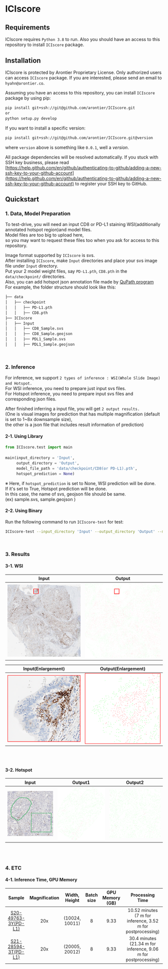 # 








<br />
<br />
<br />
<br />

<br />
<br />

<br />
<br />


# ICIscore

## Requirements

ICIscore requires `Python 3.8` to run. Also you should have an access to this repository to install `ICIscore` package.

## Installation

ICIscore is protected by Arontier Proprietary License. 
Only authorized users can access `ICIscore` package.
If you are interested, please send an email to `hyahn@arontier.co`.

Assuming you have an access to this repository,
you can install `ICIscore` package by using pip:

```bash
pip install git+ssh://git@github.com/arontier/ICIscore.git   
or   
python setup.py develop
```

If you want to install a specific version:

```bash
pip install git+ssh://git@github.com/arontier/ICIscore.git@version
```

where `version` above is something like `0.0.1`, well a *version*.

All package dependencies will be resolved automatically.
If you stuck with SSH key business, please read [https://help.github.com/en/github/authenticating-to-github/adding-a-new-ssh-key-to-your-github-account](https://help.github.com/en/github/authenticating-to-github/adding-a-new-ssh-key-to-your-github-account) to register your SSH key to GitHub.

## Quickstart

### 1. Data, Model Preparation
To test-drive, you will need an input CD8 or PD-L1 staining WSI(additionally annotated hotspot region)and model files.   
Model files are too big to upload here,   
so you may want to request these files too when you ask for access to this repository.   

Image format supported by `ICIscore` is svs.   
After installing `ICIscore`, make `Input` directories and place your svs image file under `Input` directory.   
Put your 2 model weight files, say `PD-L1.pth`, `CD8.pth` in the `data/checkpoint/` directories.   
Also, you can add hotspot json annotation file made by [QuPath program](https://qupath.github.io/)    
For example, the folder structure should look like this:   

```bash
├── data
│   ├── checkpoint
│   │   ├── PD-L1.pth
│   │   ├── CD8.pth
├── ICIscore
│   ├── Input
│   │   ├── CD8_Sample.svs
│   │   ├── CD8_Sample.geojson
│   │   ├── PDL1_Sample.svs
│   │   ├── PDL1_Sample.geojson
``` 

<br />

### 2. Inference
For inference, we support `2 types of inference : WSI(Whole Slide Image) and Hotspot.`   
For WSI inference, you need to prepare just input svs files.   
For Hotspot inference, you need to prepare input svs files and corresponding json files.   

After finished inferring a input file, you will get `2 output results.`   
(One is visual images for prediction that has multiple magnification (default is set to 1~8x downsample size),   
the other is a json file that includes result information of prediction)

#### 2-1. Using Library

```python
from ICIscore.test import main

main(input_directory = 'Input',
     output_directory = 'Output',
     model_file_path = 'data/checkpoint/CD8(or PD-L1).pth',
     hotspot_prediction = None)
```

※ Here, if `hotspot_prediction` is set to None, WSI prediction will be done.   
If it's set to True, Hotspot prediction will be done.   
In this case, the name of svs, geojson file should be same.   
(ex) sample.svs, sample.geojson )   


#### 2-2. Using Binary
Run the following command to run `ICIscore-test` for test:

```bash
ICIscore-test --input_directory 'Input' --output_directory 'Output' --model_file_path './data/checkpoint/CD8(or PD-L1).pth' --hotspot_prediction None
```

<br />

### 3. Results

#### 3-1. WSI

| Input | Output |
|---|---|
|![doc/Input.PNG](./doc/Input.PNG)|![./doc/Output.PNG](./doc/Output.PNG)|   

| Input(Enlargement) | Output(Enlargement) |
|---|---|
|![doc/Input_Enlargement.PNG](./doc/Input_Enlargement.PNG)|![./doc/Output_Enlargement.PNG](./doc/Output_Enlargement.PNG)|

<br />
<br />

#### 3-2. Hotspot

| Input | Output1 | Output2 |
|---|---|---|
|![doc/Input_Hotspot.PNG](./doc/Input_Hotspot.PNG)|![./doc/Hotspot_Output1.png](./doc/Hotspot_Output1.png)|![./doc/Hotspot_Output2.png](./doc/Hotspot_Output2.png)|

<br />
<br />

### 4. ETC
#### 4-1. Inference Time, GPU Memory


|  Sample   | Magnification | Width, Height | Batch size | GPU Memory (GB) | Processing Time |
| :-------: | :-----------------: | :-----: | :------: | :------------: | :----: |
|    [S20-49763-3Y(PD-L1)](https://github.com/arontier/ICIscore/tree/master/doc/S20-49763-3Y(PD-L1).PNG) | 20x |   (10024, 10011)    |   8    | 9.33 |  10.52 minutes (7 m for inference, 3.52 m for postprocessing)  |
|    [S21-28594-3T(PD-L1)](https://github.com/arontier/ICIscore/tree/master/doc/S21-28594-3T(PD-L1).PNG) | 20x |   (20005, 20012)    |   8    | 9.33 |  30.4 minutes (21.34 m for inference, 9.06 m for postprocessing)  |
